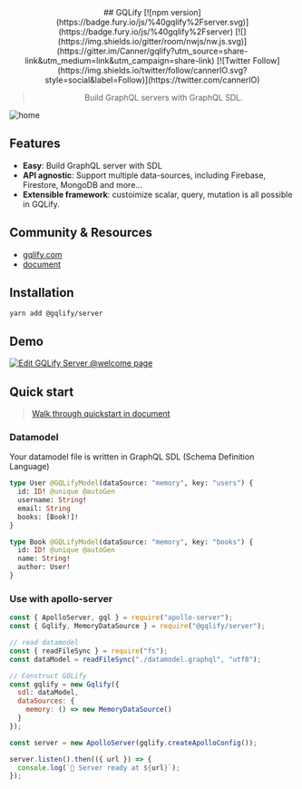 <div align="center">
## GQLify
[![npm version](https://badge.fury.io/js/%40gqlify%2Fserver.svg)](https://badge.fury.io/js/%40gqlify%2Fserver)
[![](https://img.shields.io/gitter/room/nwjs/nw.js.svg)](https://gitter.im/Canner/gqlify?utm_source=share-link&utm_medium=link&utm_campaign=share-link)
[![Twitter Follow](https://img.shields.io/twitter/follow/cannerIO.svg?style=social&label=Follow)](https://twitter.com/cannerIO)

> Build GraphQL servers with GraphQL SDL.
</div>

![home](https://i.imgur.com/ojShV9s.png)

## Features
* **Easy**: Build GraphQL server with SDL
* **API agnostic**: Support multiple data-sources, including Firebase, Firestore, MongoDB and more...
* **Extensible framework**: custoimize scalar, query, mutation is all possible in GQLify.

## Community & Resources
* [gqlify.com](https://www.gqlify.com/)
* [document](https://www.gqlify.com/docs)

## Installation
``` console
yarn add @gqlify/server
```

## Demo
[![Edit GQLify Server @welcome page](https://codesandbox.io/static/img/play-codesandbox.svg)](https://codesandbox.io/s/p7wqo43zpx)

## Quick start
> [Walk through quickstart in document](https://www.gqlify.com/docs/quick-start)

### Datamodel
Your datamodel file is written in GraphQL SDL (Schema Definition Language)
```graphql
type User @GQLifyModel(dataSource: "memory", key: "users") {
  id: ID! @unique @autoGen
  username: String!
  email: String
  books: [Book!]!
}

type Book @GQLifyModel(dataSource: "memory", key: "books") {
  id: ID! @unique @autoGen
  name: String!
  author: User!
}
```

### Use with apollo-server
```js
const { ApolloServer, gql } = require("apollo-server");
const { Gqlify, MemoryDataSource } = require("@gqlify/server");

// read datamodel
const { readFileSync } = require("fs");
const dataModel = readFileSync("./datamodel.graphql", "utf8");

// Construct GQLify
const gqlify = new Gqlify({
  sdl: dataModel,
  dataSources: {
    memory: () => new MemoryDataSource()
  }
});

const server = new ApolloServer(gqlify.createApolloConfig());

server.listen().then(({ url }) => {
  console.log(`🚀 Server ready at ${url}`);
});
```

